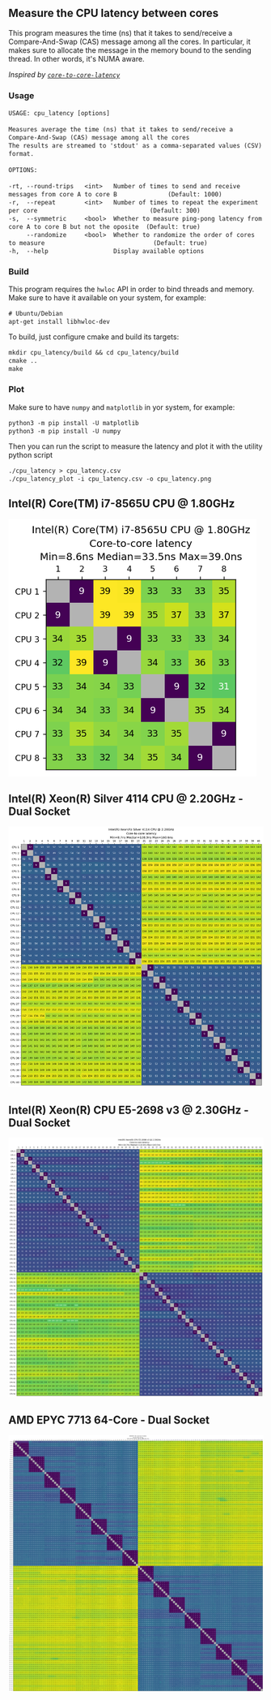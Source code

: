 ## Measure the CPU latency between cores

This program measures the time (ns) that it takes to send/receive a Compare-And-Swap (CAS) message among all the cores.
In particular, it makes sure to allocate the message in the memory bound to the sending thread. In other words, it's NUMA aware.

_Inspired by [`core-to-core-latency`](https://github.com/nviennot/core-to-core-latency)_

### Usage

```
USAGE: cpu_latency [options]

Measures average the time (ns) that it takes to send/receive a Compare-And-Swap (CAS) message among all the cores
The results are streamed to 'stdout' as a comma-separated values (CSV) format.

OPTIONS:

-rt, --round-trips   <int>   Number of times to send and receive messages from core A to core B              (Default: 1000)
-r,  --repeat        <int>   Number of times to repeat the experiment per core                               (Default: 300)
-s,  --symmetric     <bool>  Whether to measure ping-pong latency from core A to core B but not the oposite  (Default: true)
     --randomize     <bool>  Whether to randomize the order of cores to measure                              (Default: true)
-h,  --help                  Display available options
```

### Build

This program requires the `hwloc` API in order to bind threads and memory. Make sure to have it available on your system, for example:

```
# Ubuntu/Debian
apt-get install libhwloc-dev
```

To build, just configure cmake and build its targets:

```
mkdir cpu_latency/build && cd cpu_latency/build
cmake ..
make
```

### Plot

Make sure to have `numpy` and `matplotlib` in yor system, for example:

```
python3 -m pip install -U matplotlib
python3 -m pip install -U numpy
```

Then you can run the script to measure the latency and plot it with the utility python script

```
./cpu_latency > cpu_latency.csv
./cpu_latency_plot -i cpu_latency.csv -o cpu_latency.png
```

## Intel(R) Core(TM) i7-8565U CPU @ 1.80GHz

![image](results/intel_core_i7_8565u.png)

## Intel(R) Xeon(R) Silver 4114 CPU @ 2.20GHz - Dual Socket

![image](results/intel_xeon_silver_4114.png)

## Intel(R) Xeon(R) CPU E5-2698 v3 @ 2.30GHz - Dual Socket

![image](results/intel_xeon_e5_2698_v3.png)

## AMD EPYC 7713 64-Core - Dual Socket

![image](results/amd_epyc_7713.png)
